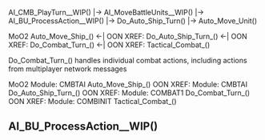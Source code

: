 



AI_CMB_PlayTurn__WIP()
    |-> AI_MoveBattleUnits__WIP()
        |-> AI_BU_ProcessAction__WIP()
            |-> Do_Auto_Ship_Turn()
                |-> Auto_Move_Unit()





MoO2  Auto_Move_Ship_() <-| OON XREF:  Do_Auto_Ship_Turn_() <-| OON XREF:  Do_Combat_Turn_() <-| OON XREF:  Tactical_Combat_()

Do_Combat_Turn_()
    handles individual combat actions, including actions from multiplayer network messages

MoO2
Module: CMBTAI
Auto_Move_Ship_()
OON XREF:
Module: CMBTAI
Do_Auto_Ship_Turn_()
OON XREF:
Module: COMBAT1
Do_Combat_Turn_()
OON XREF:
Module: COMBINIT
Tactical_Combat_()



## AI_BU_ProcessAction__WIP()



